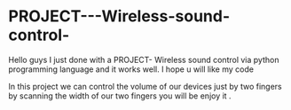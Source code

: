 # PROJECT---Wireless-sound-control-
Hello guys I just done with a PROJECT- Wireless sound control via python programming language and it works well. I hope u will like my code

In this project we can control the volume of our devices just by two fingers by scanning the width of our two fingers
you will be enjoy it .
